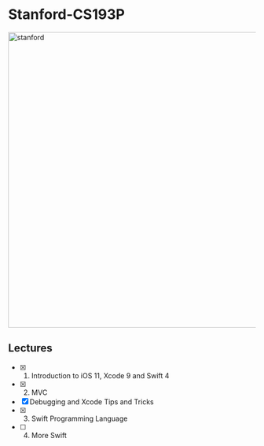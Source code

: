# Stanford-CS193P

<img width="600" alt="stanford" src="https://user-images.githubusercontent.com/42544598/156854172-236fda65-3930-49c4-82d6-c232430923c5.png">

## Lectures
- [x] 1. Introduction to iOS 11, Xcode 9 and Swift 4
- [x] 2. MVC
- [x] Debugging and Xcode Tips and Tricks
- [x] 3. Swift Programming Language 
- [ ] 4. More Swift